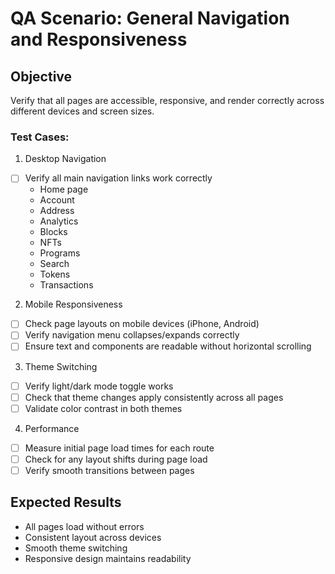 # QA Scenario: General Navigation and Responsiveness

## Objective
Verify that all pages are accessible, responsive, and render correctly across different devices and screen sizes.

### Test Cases:
1. Desktop Navigation
- [ ] Verify all main navigation links work correctly
  - Home page
  - Account
  - Address
  - Analytics
  - Blocks
  - NFTs
  - Programs
  - Search
  - Tokens
  - Transactions

2. Mobile Responsiveness
- [ ] Check page layouts on mobile devices (iPhone, Android)
- [ ] Verify navigation menu collapses/expands correctly
- [ ] Ensure text and components are readable without horizontal scrolling

3. Theme Switching
- [ ] Verify light/dark mode toggle works
- [ ] Check that theme changes apply consistently across all pages
- [ ] Validate color contrast in both themes

4. Performance
- [ ] Measure initial page load times for each route
- [ ] Check for any layout shifts during page load
- [ ] Verify smooth transitions between pages

## Expected Results
- All pages load without errors
- Consistent layout across devices
- Smooth theme switching
- Responsive design maintains readability
